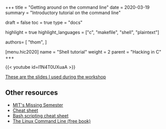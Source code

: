 +++
title = "Getting around on the command line"
date = 2020-03-19
summary = "Introductory tutorial on the command line"

draft = false
toc = true
type = "docs"

highlight = true
highlight_languages = ["c", "makefile", "shell", "plaintext"]

authors= [
  "thom",
]

[menu.hic2020]
  name = "Shell tutorial"
  weight = 2
  parent = "Hacking in C"
+++

{{< youtube id=I1N4T0UXuaA >}}

[These are the slides I used during the workshop][slides]


[slides]: tutorial.pdf

## Other resources

* [MIT's Missing Semester](https://missing.csail.mit.edu/2020/course-shell/)
* [Cheat sheet](https://github.com/LeCoupa/awesome-cheatsheets/blob/master/languages/bash.sh)
* [Bash scripting cheat sheet](https://devhints.io/bash)
* [The Linux Command Line (free book)](http://linuxcommand.org/tlcl.php)
